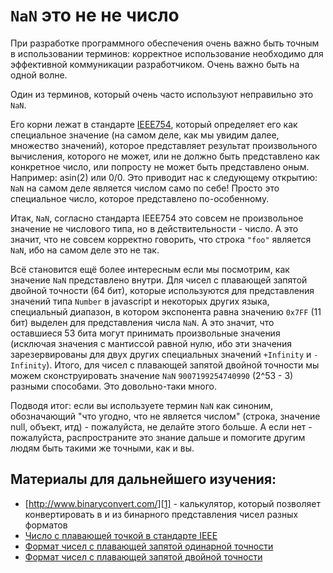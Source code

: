# `NaN` это не не число

При разработке программного обеспечения очень важно быть точным в использовании терминов: 
корректное использование необходимо для эффективной коммуникации разработчиком. 
Очень важно быть на одной волне.

Один из терминов, который очень часто используют неправильно это `NaN`.

Его корни лежат в стандарте [IEEE754][0], который определяет его как специальное значение 
(на самом деле, как мы увидим далее, множество значений), которое представляет результат 
произвольного вычисления, которого не может, или не должно быть представлено как конкретное число, 
или попросту не может быть представлено оным. Например: asin(2) или 0/0. Это приводит нас 
к следующему открытию: `NaN` на самом деле является числом само по себе! Просто это специальное число, 
которое представлено по-особенному.

Итак, `NaN`, согласно стандарта IEEE754 это совсем не произвольное значение не числового типа, 
но в действительности - число. А это значит, что не совсем корректно говорить, что строка `"foo"` 
является `NaN`, ибо на самом деле это не так.

Всё становится ещё более интересным если мы посмотрим, как значение `NaN` представлено внутри. 
Для чисел с плавающей запятой двойной точности (64 бит), которые используются для представления 
значений типа `Number` в javascript и некоторых других языка, специальный диапазон, 
в котором экспонента равна значению `0x7FF` (11 бит) выделен для представления числа `NaN`. 
А это значит, что оставшиеся 53 бита могут принимать произвольные значения (исключая значения 
с мантиссой равной нулю, ибо эти значения зарезервированы для двух других специальных значений 
`+Infinity` и `-Infinity`). Итого, для чисел с плавающей запятой двойной точности мы можем 
сконструировать значение `NaN` `9007199254740990` (2^53 - 3) разными способами. Это довольно-таки много.

Подводя итог: если вы используете термин `NaN` как синоним, обозначающий "что угодно, что не является числом" 
(строка, значение null, объект, итд) - пожалуйста, не делайте этого больше. А если нет - пожалуйста, 
распространите это знание дальше и помогите другим людям быть такими же точными, как и вы.

## Материалы для дальнейшего изучения:

* [http://www.binaryconvert.com/][1] - калькулятор, который позволяет конвертировать в и из бинарного представления чисел разных форматов
* [Число с плавающей точкой в стандарте IEEE][2]
* [Формат чисел с плавающей запятой одинарной точности][3] 
* [Формат чисел с плавающей запятой двойной точности][4]

[0]: http://grouper.ieee.org/groups/754/
[1]: http://www.binaryconvert.com/
[2]: https://en.wikipedia.org/wiki/IEEE_floating_point
[3]: https://en.wikipedia.org/wiki/Single-precision_floating-point_format
[4]: https://en.wikipedia.org/wiki/Double-precision_floating-point_format
